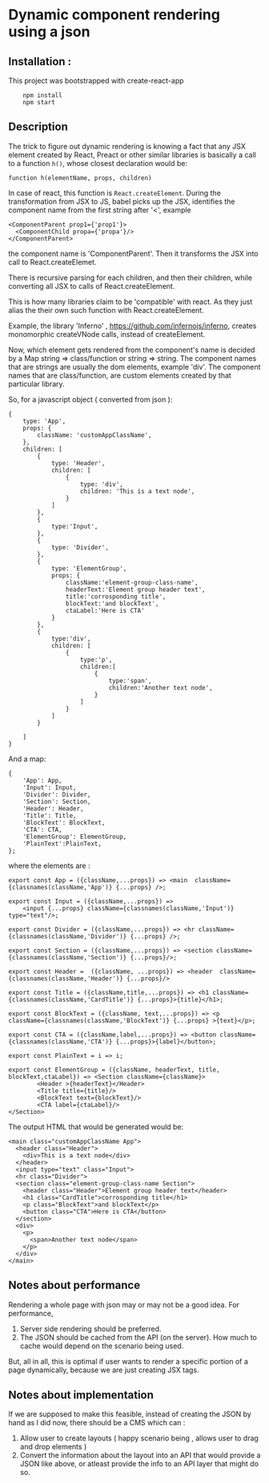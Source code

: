# Dynamic component rendering using a json

## Installation : 

This project was bootstrapped with create-react-app
```
    npm install
    npm start
```

## Description

The trick to figure out dynamic rendering is knowing a fact that any JSX element created by React, Preact or other similar libraries is basically a call to a function ```h()```,  whose closest declaration would be:

```
function h(elementName, props, children)
```

In case of react, this function is ```React.createElement```. During the transformation from JSX to JS, babel picks up the JSX, identifies the component name from the first string after '<', example 
```
<ComponentParent prop1={'prop1'}>
  <ComponentChild propa={'propa'}/>
</ComponentParent>
```

the component name is 'ComponentParent'. Then it transforms the JSX into call to React.createElemet.

There is recursive parsing for each children, and then their children, while converting all JSX to calls of React.createElement.

This is how many libraries claim to be 'compatible' with react. As they just alias the their own such function with React.createElement. 

Example, the library 'Inferno' , https://github.com/infernojs/inferno, creates monomorphic createVNode calls, instead of createElement.

Now, which element gets rendered from the component's name is decided by a Map string => class/function or string => string.
The component names that are strings are usually the dom elements, example 'div'.
The component names that are class/function, are custom elements created by that particular library.

So, for a javascript object ( converted from json ):

```
{
    type: 'App',
    props: {
        className: 'customAppClassName',
    },
    children: [
        {
            type: 'Header',
            children: [
                {
                    type: 'div',
                    children: 'This is a text node',
                }
            ]
        },
        {
            type:'Input',
        },
        {
            type: 'Divider',
        },
        {
            type: 'ElementGroup',
            props: {
                className:'element-group-class-name', 
                headerText:'Element group header text', 
                title:'corrosponding title', 
                blockText:'and blockText',
                ctaLabel:'Here is CTA'
            }
        },
        {
            type:'div',
            children: [
                {
                    type:'p',
                    children:[
                        {
                            type:'span',
                            children:'Another text node',
                        }
                    ]
                }
            ]
        }

    ]
}
```

And a map: 

```
{
    'App': App,
    'Input': Input,
    'Divider': Divider,
    'Section': Section,
    'Header': Header,
    'Title': Title,
    'BlockText': BlockText,
    'CTA': CTA,
    'ElementGroup': ElementGroup,
    'PlainText':PlainText,
};
```

where the elements are :

```
export const App = ({className,...props}) => <main  className={classnames(className,'App')} {...props} />;

export const Input = ({className,...props}) => 
    <input {...props} className={classnames(className,'Input')} type="text"/>;

export const Divider = ({className,...props}) => <hr className={classnames(className,'Divider')} {...props} />;

export const Section = ({className,...props}) => <section className={classnames(className,'Section')} {...props}/>;

export const Header =  ({className, ...props}) => <header  className={classnames(className,'Header')} {...props}/>

export const Title = ({className,title,...props}) => <h1 className={classnames(className,'CardTitle')} {...props}>{title}</h1>;

export const BlockText = ({className, text,...props}) => <p  className={classnames(className,'BlockText')} {...props} >{text}</p>;

export const CTA = ({className,label,...props}) => <button className={classnames(className,'CTA')} {...props}>{label}</button>;

export const PlainText = i => i;

export const ElementGroup = ({className, headerText, title, blockText,ctaLabel}) => <Section className={className}>
        <Header >{headerText}</Header>
        <Title title={title}/>
        <BlockText text={blockText}/>
        <CTA label={ctaLabel}/>
</Section>

```

The output HTML that would be generated would be:


```
<main class="customAppClassName App">
  <header class="Header">
    <div>This is a text node</div>
  </header>
  <input type="text" class="Input">
  <hr class="Divider">
  <section class="element-group-class-name Section">
    <header class="Header">Element group header text</header>
    <h1 class="CardTitle">corrosponding title</h1>
    <p class="BlockText">and blockText</p>
    <button class="CTA">Here is CTA</button>
  </section>
  <div>
    <p>
      <span>Another text node</span>
    </p>
  </div>
</main>
```

## Notes about performance

Rendering a whole page with json may or may not be a good idea. 
For performance,

1. Server side rendering should be preferred.
2. The JSON should be cached from the API (on the server). How much to cache would depend on the scenario being used.

But, all in all,  this is optimal if user wants to render a specific portion of a page dynamically, because we are just creating JSX tags. 

## Notes about implementation

If we are supposed to make this feasible, instead of creating the JSON by hand as I did now, there should be a CMS which can :

1. Allow user to create layouts ( happy scenario being , allows user to drag and drop elements )
2. Convert the information about the layout into an API that would provide a JSON like above, or atleast provide the info to an API layer that might do so.




